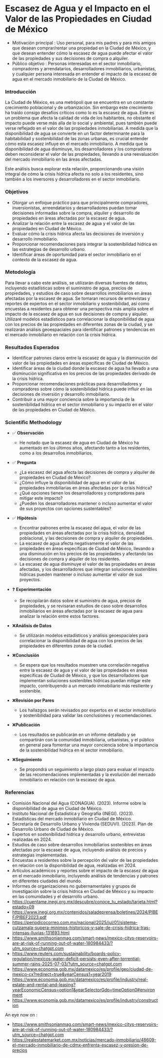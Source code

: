 # Escasez de Agua y el Impacto en el Valor de las Propiedades en Ciudad de México

* Motivación principal : Uso personal, para mis padres y para mis amigos que desean comprar/rentar una propiedad en la Ciudad de México, y que desean entender cómo la escasez de agua puede afectar el valor de las propiedades y sus decisiones de compra o alquiler.
* Público objetivo : Personas interesadas en el sector inmobiliario, compradores y arrendatarios, desarrolladores inmobiliarios, urbanistas, y cualquier persona interesada en entender el impacto de la escasez de agua en el mercado inmobiliario de la Ciudad de México.

### **Introducción**   

La Ciudad de México, es una metrópoli que se encuentra en un constante crecimiento poblacional y de urbanización. Sin embargo este crecimiento ha traído consigo desafíos críticos como lo es la escasez de agua. Este es un problema que afecta la calidad de vida de los habitantes, no obstante el impacto puede verse más alla de lo social y ambiental, pues también puede verse reflejado en el valor de las propiedades inmobiliarias. A medida que la disponibilidad de agua se convierte en un factor determinante para la habitabilidad y sostenibilidad de las zonas urbanas, es crucial entender cómo esta escasez influye en el mercado inmobiliario. A medida que la disponibilidad de agua disminuye, los desarrolladores y los compradores deben reconsiderar el valor de las propiedades, llevando a una reevaluación del mercado inmobiliario en las áreas afectadas. 

Este análisis busca explorar esta relación, proporcionando una visión integral de cómo la crisis hídrica afecta no solo a los residentes, sino también a los inversores y desarrolladores en el sector inmobiliario.

### **Objetivos**   
* Otorgar un enfoque práctico para que principalmente compradores, inversionistas, arreendatarios y desarrolladores puedan tomar decisiones informadas sobre la compra, alquiler y desarrollo de propiedades en áreas afectadas por la escasez de agua.
* Analizar la relación entre la escasez de agua y el valor de las propiedades en Ciudad de México.
* Evaluar cómo la crisis hídrica afecta las decisiones de inversión y desarrollo inmobiliario.
* Proporcionar recomendaciones para integrar la sostenibilidad hídrica en las estrategias de desarrollo urbano.
* Identificar áreas de oportunidad para el sector inmobiliario en el contexto de la escasez de agua.


### **Metodología** 
  
Para llevar a cabo este análisis, se utilizarán diversas fuentes de datos, incluyendo estadísticas sobre el suministro de agua, precios de propiedades, y estudios de caso sobre desarrollos inmobiliarios en áreas afectadas por la escasez de agua. Se tomaran recursos de entrevistas y reportes de expertos en el sector inmobiliario y sostenibilidad, así como encuestas a residentes para obtener una perspectiva más amplia sobre el impacto de la escasez de agua en sus decisiones de compra y alquiler. Utilizaré modelos estadísticos para correlacionar la disponibilidad de agua con los precios de las propiedades en diferentes zonas de la ciudad, y se realizarán análisis geoespaciales para identificar patrones y tendencias en el mercado inmobiliario en relación con la crisis hídrica.

### **Resultados Esperados**   
* Identificar patrones claros entre la escasez de agua y la disminución del valor de las propiedades en áreas específicas de Ciudad de México.
* Identificar áreas de la ciudad donde la escasez de agua ha llevado a una disminución significativa en los precios de las propiedades derivado de la crisis hídrica.
* Proporcionar recomendaciones prácticas para desarrolladores y compradores sobre cómo la sostenibilidad hídrica puede influir en las decisiones de inversión y desarrollo inmobiliario.
* Contribuir a una mayor conciencia sobre la importancia de la sostenibilidad hídrica en el sector inmobiliario y su impacto en el valor de las propiedades en Ciudad de México.

### **Scientific Methodology**

* ✅ **Observación**
    * He notado que la escasez de agua en Ciudad de México ha aumentado en los últimos años, afectando tanto a los residentes, como a los desarrollos inmobiliarios.
* ✅ **Pregunta**
    * ¿La escasez del agua afecta las decisiones de compra y alquiler de propiedades en Ciudad de México?
    * ¿Cómo influye la disponibilidad de agua en el valor de las propiedades inmobiliarias en áreas afectadas por la crisis hídrica?
    * ¿Qué opciones tienen los desarrolladores y compradores para mitigar este impacto? 
    * ¿Pueden los desarrolladores mantener o incluso aumentar el valor de sus proyectos con opciones sustentables?

* ✅ **Hipótesis**
    * Encontrar patrones entre la escasez del agua, el valor de las propiedades en áreas afectadas por la crisis hídrica, densidad poblacional, y las decisiones de compra y alquiler de propiedades.
    * La escasez de agua afecta negativamente el valor de las propiedades en áreas específicas de Ciudad de México, llevando a una disminución en los precios de las propiedades y afectando las decisiones de compra y alquiler de los residentes.
    * La escasez de agua disminuye el valor de las propiedades en áreas afectadas, y los desarrolladores que integran soluciones sostenibles hídricas pueden mantener o incluso aumentar el valor de sus proyectos.

* ❓ **Experimentación**
    * Se recopilarán datos sobre el suministro de agua, precios de propiedades, y se revisaran estudios de caso sobre desarrollos inmobiliarios en áreas afectadas por la escasez de agua para analizar la relación entre estos factores.

* ❌**Análisis de Datos**
    * Se utilizarán modelos estadísticos y análisis geoespaciales para correlacionar la disponibilidad de agua con los precios de las propiedades en diferentes zonas de la ciudad.

* ❌**Conclusión**
    * Se espera que los resultados muestren una correlación negativa entre la escasez de agua y el valor de las propiedades en áreas específicas de Ciudad de México, y que los desarrolladores que implementan soluciones sostenibles hídricas puedan mitigar este impacto, contribuyendo a un mercado inmobiliario más resiliente y sostenible.

* ❌**Revisión por Pares**
    * Los hallazgos serán revisados por expertos en el sector inmobiliario y sostenibilidad para validar las conclusiones y recomendaciones.

* ❌**Publicación**
    * Los resultados se publicarán en un informe detallado y se compartirán con la comunidad inmobiliaria, urbanistas, y el público en general para fomentar una mayor conciencia sobre la importancia de la sostenibilidad hídrica en el sector inmobiliario.

* ❌**Seguimiento**
    * Se propondrá un seguimiento a largo plazo para evaluar el impacto de las recomendaciones implementadas y la evolución del mercado inmobiliario en relación con la escasez de agua.



### **Referencias**

* Comisión Nacional del Agua (CONAGUA). (2023). Informe sobre la disponibilidad de agua en Ciudad de México.
* Instituto Nacional de Estadística y Geografía (INEGI). (2023). Estadísticas del mercado inmobiliario en Ciudad de México.
* Secretaría de Desarrollo Urbano y Vivienda (SEDUVI). (2023). Plan de Desarrollo Urbano de Ciudad de México.
* Expertos en sostenibilidad hídrica y desarrollo urbano, entrevistas realizadas en 2024.
* Estudios de caso sobre desarrollos inmobiliarios sostenibles en áreas afectadas por la escasez de agua, incluyendo análisis de precios y estrategias implementadas.
* Encuestas a residentes sobre la percepción del valor de las propiedades en relación con la disponibilidad de agua, realizadas en 2024.
* Artículos académicos y reportes sobre el impacto de la escasez de agua en el mercado inmobiliario, incluyendo análisis de tendencias y patrones en diferentes ciudades del mundo.
* Informes de organizaciones no gubernamentales y grupos de investigación sobre la crisis hídrica en Ciudad de México y su impacto en las comunidades y el desarrollo urbano.
* https://cuentame.inegi.org.mx/descubre/conoce_tu_estado/tarjeta.html?estado=09
* https://www.inegi.org.mx/contenidos/saladeprensa/boletines/2024/PIBEF/PIBEF2023.pdf
* https://periodicocorreo.com.mx/nacional/2025/jul/01/sistema-cutzamala-supera-minimos-historicos-y-sale-de-crisis-hidrica-tras-intensas-lluvias-131693.html
* https://www.smithsonianmag.com/smart-news/mexico-citys-reservoirs-are-at-risk-of-running-out-of-water-180984433/?utm_source=chatgpt.com
* https://www.reuters.com/sustainability/boards-policy-regulation/mexicos-water-deficit-persists-even-after-torrential-summer-rains-2025-07-03/?utm_source=chatgpt.com
* https://www.economia.gob.mx/datamexico/es/profile/geo/ciudad-de-mexico-cx?redirect=true&yearCensus1=year2019
* https://www.economia.gob.mx/datamexico/es/profile/industry/real-estate-and-rental-and-leasing?yearEconomicCensus=option1&yearSelectorGdp=timeOption0#environment
* https://www.economia.gob.mx/datamexico/es/profile/industry/construction

An eye now on : 
* https://www.smithsonianmag.com/smart-news/mexico-citys-reservoirs-are-at-risk-of-running-out-of-water-180984433/?utm_source=chatgpt.com
* https://realestatemarket.com.mx/noticias/mercado-inmobiliario/48609-el-mercado-inmobiliario-de-cdmx-enfrenta-escasez-y-presion-de-precios